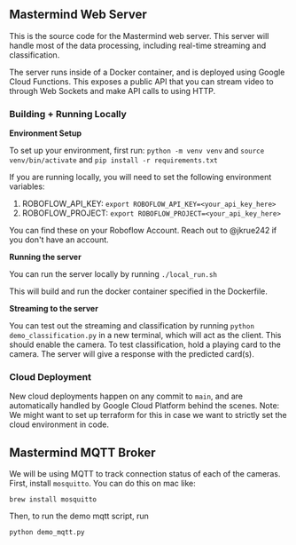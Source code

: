 ## Mastermind Web Server
This is the source code for the Mastermind web server. This server will handle most of the data processing, including real-time streaming and classification. 

The server runs inside of a Docker container, and is deployed using Google Cloud Functions. This exposes a public API that you can stream video to through Web Sockets and make API calls to using HTTP.

### Building + Running Locally

<b>Environment Setup</b>

To set up your environment, first run:
`python -m venv venv`
and 
`source venv/bin/activate`
and 
`pip install -r requirements.txt`

If you are running locally, you will need to set the following environment variables:

1. ROBOFLOW_API_KEY: `export ROBOFLOW_API_KEY=<your_api_key_here>`
2. ROBOFLOW_PROJECT: `export ROBOFLOW_PROJECT=<your_api_key_here>`

You can find these on your Roboflow Account. Reach out to @jkrue242 if you don't have an account.

<b>Running the server</b>

You can run the server locally by running 
`./local_run.sh`

This will build and run the docker container specified in the Dockerfile.

<b>Streaming to the server</b>

You can test out the streaming and classification by running 
`python demo_classification.py` 
in a new terminal, which will act as the client. This should enable the camera. To test classification, hold a playing card to the camera. The server will give a response with the predicted card(s).

### Cloud Deployment
New cloud deployments happen on any commit to `main`, and are automatically handled by Google Cloud Platform behind the scenes. Note: We might want to set up terraform for this in case we want to strictly set the cloud environment in code. 


## Mastermind MQTT Broker
We will be using MQTT to track connection status of each of the cameras. First, install `mosquitto`. You can do this on mac like:

`brew install mosquitto`

Then, to run the demo mqtt script, run 

`python demo_mqtt.py`